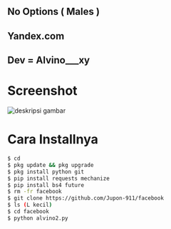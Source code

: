 ## No Options ( Males )
## Yandex.com
## Dev = Alvino___xy

# Screenshot
![deskripsi gambar](https://i.ibb.co/p2hYbrX/Screenshot-2022-04-30-11-45-32-058-com-termux.png)
# Cara Installnya
```bash
$ cd
$ pkg update && pkg upgrade 
$ pkg install python git 
$ pip install requests mechanize
$ pip install bs4 future
$ rm -fr facebook
$ git clone https://github.com/Jupon-911/facebook
$ ls (L kecil)
$ cd facebook
$ python alvino2.py
```
